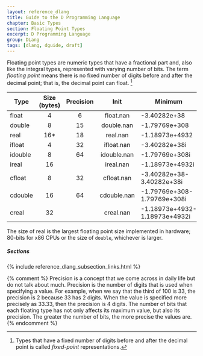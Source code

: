 ```yaml
---
layout: reference_dlang
title: Guide to the D Programming Language
chapter: Basic Types
section: Floating Point Types
excerpt: D Programming Language
group: DLang
tags: [dlang, dguide, draft]
---
```


Floating point types are numeric types that have a fractional part and, also like the integral types, represented with varying number of bits.
The term _floating point_ means there is no fixed number of digits before and after the decimal point; that is, the decimal point can float. [^fixed_point]

| Type     | Size (bytes) | Precision | Init         | Minimum                       | Maximum |
|----------|:------------:|:---------:|:------------:|-------------------------------|---------|
| float    |   4          |    6      |  float.nan   | -3.40282e+38                  | 3.40282e+38
| double   |   8          |   15      |  double.nan  | -1.79769e+308                 | 1.79769e+308
| real     |  16*         |   18      |  real.nan    | -1.18973e+4932                | 1.18973e+4932
| ifloat   |   4          |   32      |  ifloat.nan  | -3.40282e+38i                 | 3.40282e+38i
| idouble  |   8          |   64      |  idouble.nan | -1.79769e+308i                | 1.79769e+308i
| ireal    |  16          |           |  ireal.nan   | -1.18973e+4932i               | 1.18973e+4932i
| cfloat   |   8          |   32      |  cfloat.nan  | -3.40282e+38-3.40282e+38i     | 3.40282e+38+3.40282e+38i
| cdouble  |  16          |   64      |  cdouble.nan | -1.79769e+308-1.79769e+308i   | 1.79769e+308+1.79769e+308i
| creal    |  32          |           |  creal.nan   | -1.18973e+4932-1.18973e+4932i | 1.18973e+4932+1.18973e+4932i

The size of real is the largest floating point size implemented in hardware; 80-bits for x86 CPUs or the size of `double`, whichever is larger.

##### Sections
{% include reference_dlang_subsection_links.html %}

[^fixed_point]: Types that have a fixed number of digits before and after the decimal point is called _fixed-point_ representations.


{% comment %}
Precision is a concept that we come across in daily life but do not talk about
much. Precision is the number of digits that is used when specifying a value. For
example, when we say that the third of 100 is 33, the precision is 2 because 33 has
2 digits. When the value is specified more precisely as 33.33, then the precision is 4
digits.
The number of bits that each floating type has not only affects its maximum
value, but also its precision. The greater the number of bits, the more precise the
values are.
{% endcomment %}
